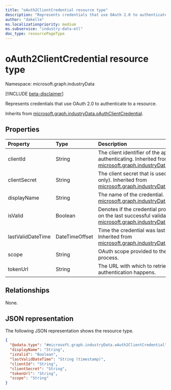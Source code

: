 ```yaml
---
title: "oAuth2ClientCredential resource type"
description: "Represents credentials that use OAuth 2.0 to authenticate to a resource."
author: "dakelle"
ms.localizationpriority: medium
ms.subservice: "industry-data-etl"
doc_type: resourcePageType
---
```


# oAuth2ClientCredential resource type

Namespace: microsoft.graph.industryData

[!INCLUDE [beta-disclaimer](../../includes/beta-disclaimer.md)]

Represents credentials that use OAuth 2.0 to authenticate to a resource.


Inherits from [microsoft.graph.industryData.oAuthClientCredential](../resources/industrydata-oauthclientcredential.md).

## Properties
|Property|Type|Description|
|:---|:---|:---|
| clientId          | String         | The client identifier of the application that is authenticating. Inherited from [microsoft.graph.industryData.oAuthClientCredential](../resources/industrydata-oauthclientcredential.md).                    |
| clientSecret      | String         | The client secret that is used to authenticate (write-only). Inherited from [microsoft.graph.industryData.oAuthClientCredential](../resources/industrydata-oauthclientcredential.md).                |
| displayName       | String         | The name of the credential. Inherited from [microsoft.graph.industryData.credential](../resources/industrydata-credential.md).                                                           |
| isValid           | Boolean        | Denotes if the credential provided is usable based on the last successful validation. Inherited from [microsoft.graph.industryData.credential](../resources/industrydata-credential.md). |
| lastValidDateTime | DateTimeOffset | Time the credential was last successfully validated. Inherited from [microsoft.graph.industryData.credential](../resources/industrydata-credential.md).                                  |
| scope             | String         | OAuth scope provided to the authentication process.                                                                                                                                      |
| tokenUrl          | String         | The URL with which to retrieve the token after authentication happens.                                                                                                                              |

## Relationships
None.

## JSON representation
The following JSON representation shows the resource type.
<!-- {
  "blockType": "resource",
  "@odata.type": "microsoft.graph.industryData.oAuth2ClientCredential"
}
-->
``` json
{
  "@odata.type": "#microsoft.graph.industryData.oAuth2ClientCredential",
  "displayName": "String",
  "isValid": "Boolean",
  "lastValidDateTime": "String (timestamp)",
  "clientId": "String",
  "clientSecret": "String",
  "tokenUrl": "String",
  "scope": "String"
}
```

